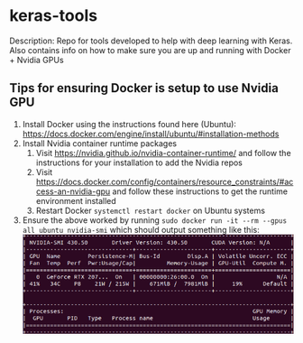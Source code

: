 # keras-tools
Description: Repo for tools developed to help with deep learning with Keras. Also contains info on how to make sure
 you are up and running with Docker + Nvidia GPUs

## Tips for ensuring Docker is setup to use Nvidia GPU
1. Install Docker using the instructions found here (Ubuntu): https://docs.docker.com/engine/install/ubuntu/#installation-methods
2. Install Nvidia container runtime packages
    1. Visit https://nvidia.github.io/nvidia-container-runtime/ and follow the instructions for your installation to
     add the Nvidia repos
    2. Visit https://docs.docker.com/config/containers/resource_constraints/#access-an-nvidia-gpu and follow these
     instructions to get the runtime environment installed
    3. Restart Docker `systemctl restart docker` on Ubuntu systems
3. Ensure the above worked by running `sudo docker run -it --rm --gpus all ubuntu nvidia-smi` which should output
 something like this: 
 ![nvidia-smi screenshot](assets/images/nvidiasmi-keras-tools.png)
    